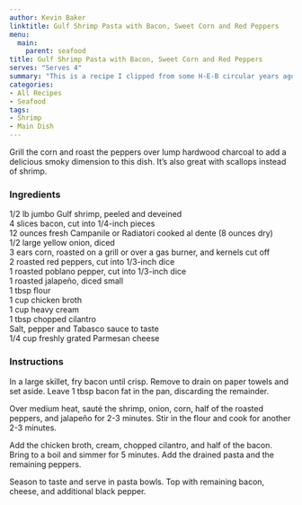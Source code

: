 ```yaml
---
author: Kevin Baker
linktitle: Gulf Shrimp Pasta with Bacon, Sweet Corn and Red Peppers
menu:
  main:
    parent: seafood
title: Gulf Shrimp Pasta with Bacon, Sweet Corn and Red Peppers
serves: "Serves 4"
summary: "This is a recipe I clipped from some H-E-B circular years ago, which...may not sound promising, but I assure you it’s a winner. "
categories:
- All Recipes
- Seafood
tags:
- Shrimp
- Main Dish
---
```

Grill the corn and roast the peppers over lump hardwood charcoal to add a delicious smoky dimension to this dish. It’s also great with scallops instead of shrimp.

### Ingredients

<div class="ingredient-list">

1/2 lb jumbo Gulf shrimp, peeled and deveined  
4 slices bacon, cut into 1/4-inch pieces  
12 ounces fresh Campanile or Radiatori cooked al dente (8 ounces dry)  
1/2 large yellow onion, diced  
3 ears corn, roasted on a grill or over a gas burner, and kernels cut off  
2 roasted red peppers, cut into 1/3-inch dice  
1 roasted poblano pepper, cut into 1/3-inch dice  
1 roasted jalapeño, diced small  
1 tbsp flour  
1 cup chicken broth  
1 cup heavy cream  
1 tbsp chopped cilantro  
Salt, pepper and Tabasco sauce to taste  
1/4 cup freshly grated Parmesan cheese  

</div>

### Instructions

In a large skillet, fry bacon until crisp. Remove to drain on paper towels and set aside. Leave 1 tbsp bacon fat in the pan, discarding the remainder.

Over medium heat, sauté the shrimp, onion, corn, half of the roasted peppers, and jalapeño for 2-3 minutes. Stir in the flour and cook for another 2-3 minutes.

Add the chicken broth, cream, chopped cilantro, and half of the bacon. Bring to a boil and simmer for 5 minutes. Add the drained pasta and the remaining peppers.

Season to taste and serve in pasta bowls.  Top with remaining bacon, cheese, and additional black pepper.